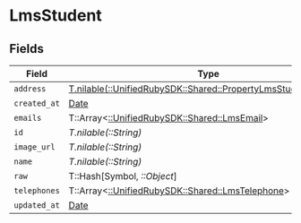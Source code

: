 # LmsStudent


## Fields

| Field                                                                                                              | Type                                                                                                               | Required                                                                                                           | Description                                                                                                        |
| ------------------------------------------------------------------------------------------------------------------ | ------------------------------------------------------------------------------------------------------------------ | ------------------------------------------------------------------------------------------------------------------ | ------------------------------------------------------------------------------------------------------------------ |
| `address`                                                                                                          | [T.nilable(::UnifiedRubySDK::Shared::PropertyLmsStudentAddress)](../../models/shared/propertylmsstudentaddress.md) | :heavy_minus_sign:                                                                                                 | N/A                                                                                                                |
| `created_at`                                                                                                       | [Date](https://ruby-doc.org/stdlib-2.6.1/libdoc/date/rdoc/Date.html)                                               | :heavy_minus_sign:                                                                                                 | N/A                                                                                                                |
| `emails`                                                                                                           | T::Array<[::UnifiedRubySDK::Shared::LmsEmail](../../models/shared/lmsemail.md)>                                    | :heavy_minus_sign:                                                                                                 | N/A                                                                                                                |
| `id`                                                                                                               | *T.nilable(::String)*                                                                                              | :heavy_minus_sign:                                                                                                 | N/A                                                                                                                |
| `image_url`                                                                                                        | *T.nilable(::String)*                                                                                              | :heavy_minus_sign:                                                                                                 | N/A                                                                                                                |
| `name`                                                                                                             | *T.nilable(::String)*                                                                                              | :heavy_minus_sign:                                                                                                 | N/A                                                                                                                |
| `raw`                                                                                                              | T::Hash[Symbol, *::Object*]                                                                                        | :heavy_minus_sign:                                                                                                 | N/A                                                                                                                |
| `telephones`                                                                                                       | T::Array<[::UnifiedRubySDK::Shared::LmsTelephone](../../models/shared/lmstelephone.md)>                            | :heavy_minus_sign:                                                                                                 | N/A                                                                                                                |
| `updated_at`                                                                                                       | [Date](https://ruby-doc.org/stdlib-2.6.1/libdoc/date/rdoc/Date.html)                                               | :heavy_minus_sign:                                                                                                 | N/A                                                                                                                |